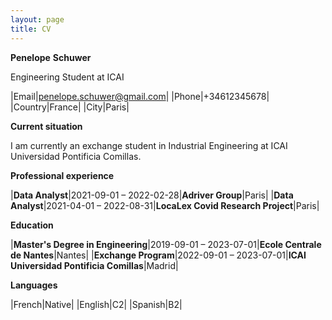 ```yaml
---
layout: page
title: CV
---
```

**Penelope**  **Schuwer**

Engineering Student at ICAI

|Email|penelope.schuwer@gmail.com|
|Phone|+34612345678|
|Country|France|
|City|Paris|


**Current situation**

I am currently an exchange student in Industrial Engineering at ICAI Universidad Pontificia Comillas.

**Professional experience**

|**Data Analyst**|2021-09-01 – 2022-02-28|**Adriver Group**|Paris|
|**Data Analyst**|2021-04-01 – 2022-08-31|**LocaLex Covid Research Project**|Paris|


**Education**

|**Master's Degree in Engineering**|2019-09-01 – 2023-07-01|**Ecole Centrale de Nantes**|Nantes|
|**Exchange Program**|2022-09-01 – 2023-07-01|**ICAI Universidad Pontificia Comillas**|Madrid|


**Languages**

|French|Native|
|English|C2|
|Spanish|B2|

